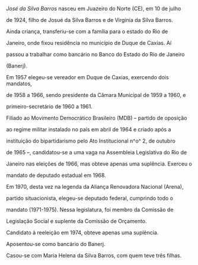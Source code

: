 

*José da Silva Barros* nasceu em Juazeiro do Norte (CE), em 10 de julho

de 1924, filho de Josué da Silva Barros e de Virgínia da Silva Barros.



Ainda criança, transferiu-se com a família para o estado do Rio de

Janeiro, onde fixou residência no município de Duque de Caxias. Aí

passou a trabalhar como bancário no Banco do Estado do Rio de Janeiro

(Banerj).



Em 1957 elegeu-se vereador em Duque de Caxias, exercendo dois mandatos,

de 1958 a 1966, sendo presidente da Câmara Municipal de 1959 a 1960, e

primeiro-secretário de 1960 a 1961.



Filiado ao Movimento Democrático Brasileiro (MDB) – partido de oposição

ao regime militar instalado no país em abril de 1964 e criado após a

instituição do bipartidarismo pelo Ato Institucional n^o^ 2, de outubro

de 1965 –, candidatou-se a uma vaga na Assembleia Legislativa do Rio de

Janeiro nas eleições de 1966, mas obteve apenas uma suplência. Exerceu o

mandato de deputado estadual em 1968.



Em 1970, desta vez na legenda da Aliança Renovadora Nacional (Arena),

partido situacionista, elegeu-se deputado federal, cumprindo todo o

mandato (1971-1975). Nessa legislatura, foi membro da Comissão de

Legislação Social e suplente da Comissão de Orçamento.



Candidato à reeleição em 1974, obteve apenas uma suplência.



Aposentou-se como bancário do Banerj.



Casou-se com Maria Helena da Silva Barros, com quem teve três filhas.



